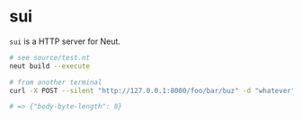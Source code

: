 # sui

`sui` is a HTTP server for Neut.

```sh
# see source/test.nt
neut build --execute

# from another terminal
curl -X POST --silent "http://127.0.0.1:8000/foo/bar/buz" -d "whatever"

# => {"body-byte-length": 8}
```
